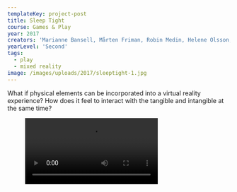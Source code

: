 ```yaml
---
templateKey: project-post
title: Sleep Tight
course: Games & Play
year: 2017
creators: 'Marianne Bansell, Mårten Friman, Robin Medin, Helene Olsson, Daniel Selleby'
yearLevel: 'Second'
tags:
  - play
  - mixed reality
image: /images/uploads/2017/sleeptight-1.jpg
---
```


What if physical elements can be incorporated into a virtual reality experience? How does it feel to interact with the tangible and intangible at the same time?

<figure>
<video controls src="https://api.kaltura.nordu.net/p/326/sp/0/playManifest/entryId/0_kswsahtu/format/url/flavorParamId/0/video.mp4"></video>
<figcaption></figcaption>
</figure>
